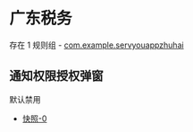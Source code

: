 # 广东税务

存在 1 规则组 - [com.example.servyouappzhuhai](/src/apps/com.example.servyouappzhuhai.ts)

## 通知权限授权弹窗

默认禁用

- [快照-0](https://i.gkd.li/i/13440721)
